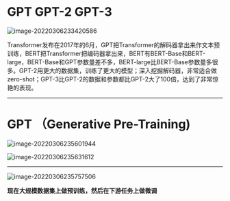# GPT GPT-2 GPT-3

![image-20220306233420586](https://gitee.com/wanghui88888888/picture/raw/master/img/image-20220306233420586.png)



Transformer发布在2017年的6月，GPT把Transformer的解码器拿出来作文本预训练，BERT把Transformer把编码器拿出来，BERT有BERT-Base和BERT-large，BERT-Base和GPT参数量差不多，BERT-large比BERT-Base参数量多很多。GPT-2用更大的数据集，训练了更大的模型；深入挖掘解码器，非常适合做zero-shot；GPT-3比GPT-2的数据和参数都比GPT-2大了100倍，达到了非常惊艳的表现。

---

# GPT （Generative Pre-Training)

![image-20220306235601944](https://gitee.com/wanghui88888888/picture/raw/master/img/image-20220306235601944.png)

![image-20220306235631612](https://gitee.com/wanghui88888888/picture/raw/master/img/image-20220306235631612.png)

---

![image-20220306235757506](https://gitee.com/wanghui88888888/picture/raw/master/img/image-20220306235757506.png)

**现在大规模数据集上做预训练，然后在下游任务上做微调**



















 

